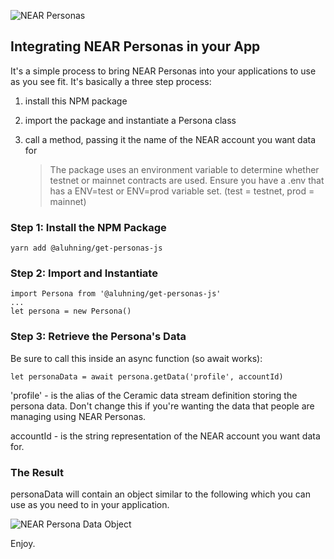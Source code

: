 ![NEAR Personas](https://cdn.vitalpoint.ai/vitalpointai-cdn/2022/03/personas-title.png)

## Integrating NEAR Personas in your App ##

It's a simple process to bring NEAR Personas into your applications to use as you see fit.  It's basically a three step process:

1. install this NPM package
2. import the package and instantiate a Persona class
3. call a method, passing it the name of the NEAR account you want data for

    > The package uses an environment variable to determine whether testnet or mainnet contracts are used.  Ensure you have a .env that has a ENV=test or ENV=prod variable set. (test = testnet, prod = mainnet)

### Step 1: Install the NPM Package ###

    yarn add @aluhning/get-personas-js

### Step 2: Import and Instantiate

    import Persona from '@aluhning/get-personas-js'
    ...
    let persona = new Persona()

### Step 3: Retrieve the Persona's Data

Be sure to call this inside an async function (so await works):

    let personaData = await persona.getData('profile', accountId)

'profile' - is the alias of the Ceramic data stream definition storing the persona data.  Don't change this if you're wanting the data that people are managing using NEAR Personas.

accountId - is the string representation of the NEAR account you want data for.

### The Result ###

personaData will contain an object similar to the following which you can use as you need to in your application.

![NEAR Persona Data Object](https://cdn.vitalpoint.ai/vitalpointai-cdn/2022/03/persona-object.png)

Enjoy.
